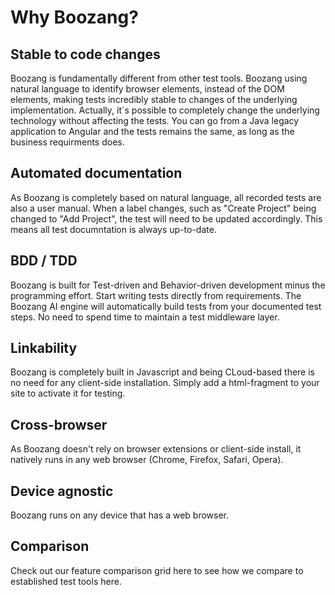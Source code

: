 Why Boozang?
============

Stable to code changes
------------
Boozang is fundamentally different from other test tools. Boozang using natural language to identify browser elements, instead of the DOM elements, making tests incredibly stable to changes of the underlying implementation. Actually, it´s possible to completely change the underlying technology without affecting the tests. You can go from a Java legacy application to Angular and the tests remains the same, as long as the business requirments does. 

Automated documentation
------------
As Boozang is completely based on natural language, all recorded tests are also a user manual. When a label changes, such as "Create Project" being changed to "Add Project", the test will need to be updated accordingly. This means all test documntation is always up-to-date.

BDD / TDD
------------
Boozang is built for Test-driven and Behavior-driven development minus the programming effort. Start writing tests directly from requirements. The Boozang AI engine will automatically build tests from your documented test steps. No need to spend time to maintain a test middleware layer.

Linkability
------------
Boozang is completely built in Javascript and being CLoud-based there is no need for any client-side installation. Simply add a html-fragment to your site to activate it for testing.

Cross-browser
--------------
As Boozang doesn't rely on browser extensions or client-side install, it natively runs in any web browser (Chrome, Firefox, Safari, Opera). 

Device agnostic
---------------
Boozang runs on any device that has a web browser. 

Comparison
---------------
Check out our feature comparison grid here to see how we compare to established test tools here.